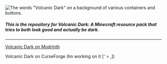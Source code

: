 ![The words "Volcanic Dark" on a background of various containers and buttons.](https://cdn.modrinth.com/data/cached_images/3937c23632ee21d753f61e990cdd26bf1db30e80_0.webp)
##### This is the repository for Volcanic Dark: A Minecraft resource pack that tries to both look good and *actually* be dark.
----
[Volcanic Dark on Modrinth](https://modrinth.com/resourcepack/volcanic-dark)

Volcanic Dark on CurseForge (Im working on it [' > ,])
